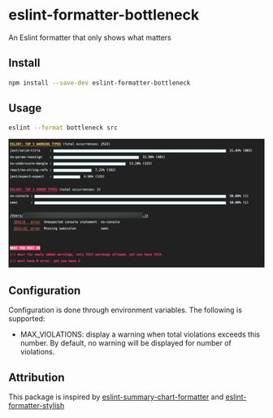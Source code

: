 # eslint-formatter-bottleneck

An Eslint formatter that only shows what matters

## Install

```sh
npm install --save-dev eslint-formatter-bottleneck
```

## Usage

```sh
eslint --format bottleneck src
```

<img width="750" alt="formatter demo" src="https://github.com/paladinze/eslint-formatter-bottleneck/blob/main/screenshots/demo.png?raw=true">


## Configuration

Configuration is done through environment variables. The following is supported:

- MAX_VIOLATIONS: display a warning when total violations exceeds this number. By default, no warning will be displayed for number of violations.

## Attribution
This package is inspired by [eslint-summary-chart-formatter](https://www.npmjs.com/package/eslint-summary-chart-formatter) and [eslint-formatter-stylish
](https://www.npmjs.com/package/eslint-formatter-stylish)